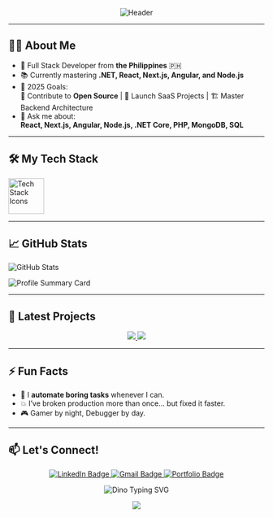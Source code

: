 <p align="center">
  <img src="https://capsule-render.vercel.app/api?type=waving&color=0:58A6FF,100:1F1F1F&height=200&section=header&text=Hey%20there%20👋%20I'm%20Joe!&fontSize=40&fontAlignY=35&desc=Full%20Stack%20Developer%20%7C%20Lifelong%20Learner&descSize=20&descAlignY=60" alt="Header"/>
</p>
 

---

## 👨‍💻 About Me
- 🚀 Full Stack Developer from **the Philippines** 🇵🇭
- 📚 Currently mastering **.NET, React, Next.js, Angular, and Node.js**
- 🎯 2025 Goals:  
  🧩 Contribute to **Open Source** | 🚀 Launch SaaS Projects | 🏗️ Master Backend Architecture
- 💬 Ask me about:  
  **React, Next.js, Angular, Node.js, .NET Core, PHP, MongoDB, SQL**

---

## 🛠️ My Tech Stack
<p align="left">
  <a href="#"><img src="https://skillicons.dev/icons?i=js,ts,react,nextjs,angular,nodejs,express,html,css,tailwind,bootstrap,php,cs,dotnet,mysql,mongodb,git" height="70" alt="Tech Stack Icons" /></a>
</p>

---

## 📈 GitHub Stats
<p align="left">
  <img src="https://github-readme-stats.vercel.app/api?username=naznazj&show_icons=true&theme=tokyonight&hide_border=true" alt="GitHub Stats" />
  <br/>

<p align="left">
  <img src="https://github-profile-summary-cards.vercel.app/api/cards/profile-details?username=naznazj&theme=tokyonight" alt="Profile Summary Card"/>
</p>

---

## 🚀 Latest Projects
<p align="center">
  <a href="https://cogonreservation.site" target="_blank">
    <img src="https://img.shields.io/badge/Cogon_Pardo_Reservation_System-Visit-blue?style=for-the-badge&logo=vercel&logoColor=white" />
  </a>
  <a href="https://dragondelivery.ct.ws" target="_blank">
    <img src="https://img.shields.io/badge/Dragon_Delivery-Visit-green?style=for-the-badge&logo=next.js&logoColor=white" />
  </a>
</p>

---

## ⚡ Fun Facts
- 🦾 I **automate boring tasks** whenever I can.
- 💥 I’ve broken production more than once... but fixed it faster.  
- 🎮 Gamer by night, Debugger by day.

---

## 📫 Let's Connect!
<p align="center">
  <a href="https://www.linkedin.com/in/joe-michael-tanilon-88b130357/" target="_blank">
    <img src="https://img.shields.io/badge/LinkedIn-Connect-blue?style=for-the-badge&logo=linkedin" alt="LinkedIn Badge"/>
  </a>
  <a href="mailto:joemichaeltanilon@gmail.com" target="_blank">
    <img src="https://img.shields.io/badge/Gmail-Send-red?style=for-the-badge&logo=gmail" alt="Gmail Badge"/>
  </a>
  <a href="https://portfolio-j-beige.vercel.app" target="_blank">
    <img src="https://img.shields.io/badge/Portfolio-Visit-lightgrey?style=for-the-badge&logo=vercel" alt="Portfolio Badge"/>
  </a>
</p>
<p align="center">
  <img src="https://readme-typing-svg.herokuapp.com?font=Fira+Code&size=24&duration=3000&pause=1000&color=00FF00&center=true&vCenter=true&width=500&lines=Welcome+to+the+End!;404+Error:+No+WiFi+Detected.;Running+on+Endless+Code+Desert..." alt="Dino Typing SVG" />
</p>
<p align="center">
  <img src="https://capsule-render.vercel.app/api?type=waving&color=0:1F1F1F,100:58A6FF&height=120&section=footer" />
</p>

